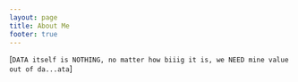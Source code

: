 ```yaml
---
layout: page
title: About Me
footer: true
---
```


[`DATA itself is NOTHING, no matter how biiig it is, we NEED mine value out of da...ata`]
